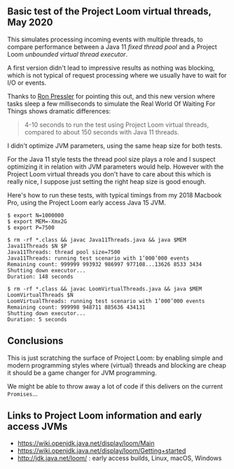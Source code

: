 Basic test of the Project Loom virtual threads, May 2020 
-----

This simulates processing incoming events with multiple threads, to compare
performance between a Java 11 _fixed thread pool_ and a Project Loom _unbounded
virtual thread executor_.

A first version didn't lead to impressive results as nothing was blocking, which
is not typical of request processing where we usually have to wait for I/O or events.

Thanks to [Ron Pressler](https://twitter.com/pressron/status/1262883349108068354) for
pointing this out, and this new version where tasks sleep a few milliseconds to simulate
the Real World Of Waiting For Things shows dramatic differences:

> 4-10 seconds to run the test using Project Loom virtual threads, compared
> to about 150 seconds with Java 11 threads.

I didn't optimize JVM parameters, using the same heap size for both tests. 

For the Java 11 style tests the thread pool size plays a role and I suspect optimizing
it in relation with JVM parameters would help. However with the Project Loom virtual
threads you don't have to care about this which is really nice, I suppose just setting
the right heap size is good enough.

Here's how to run these tests, with typical timings from my 2018 Macbook Pro, using the 
Project Loom early access Java 15 JVM.

    $ export N=1000000
    $ export MEM=-Xmx2G
    $ export P=7500

    $ rm -rf *.class && javac Java11Threads.java && java $MEM Java11Threads $N $P
    Java11Threads: thread pool size=7500
    Java11Threads: running test scenario with 1’000’000 events
    Remaining count: 999999 993932 986997 977108...13626 8533 3434 
    Shutting down executor...
    Duration: 148 seconds

    $ rm -rf *.class && javac LoomVirtualThreads.java && java $MEM LoomVirtualThreads $N
    LoomVirtualThreads: running test scenario with 1’000’000 events
    Remaining count: 999998 948711 885636 434131 
    Shutting down executor...
    Duration: 5 seconds

## Conclusions

This is just scratching the surface of Project Loom: by enabling simple and modern programming
styles where (virtual) threads and blocking are cheap it should be a game changer for JVM 
programming.

We might be able to throw away a lot of code if this delivers on the current `Promises`...

## Links to Project Loom information and early access JVMs

* https://wiki.openjdk.java.net/display/loom/Main
* https://wiki.openjdk.java.net/display/loom/Getting+started 
* http://jdk.java.net/loom/ : early access builds, Linux, macOS, Windows